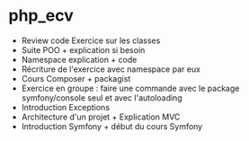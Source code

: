 # php_ecv

* Review code Exercice sur les classes 
* Suite POO + explication si besoin 
* Namespace explication + code 
* Récriture de l'exercice avec namespace par eux 
* Cours Composer + packagist 
* Exercice en groupe : faire une commande avec le package symfony/console seul et avec l'autoloading 
* Introduction Exceptions
* Architecture d'un projet + Explication MVC
* Introduction Symfony + début du cours Symfony
